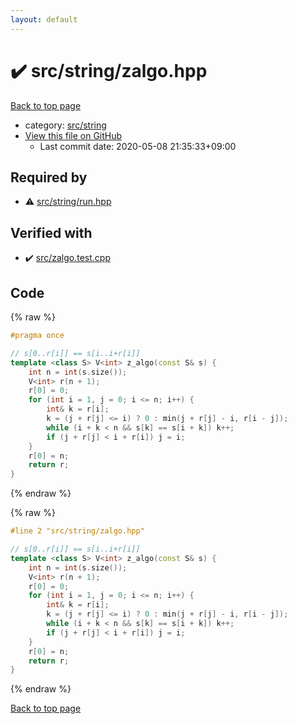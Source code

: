 ```yaml
---
layout: default
---
```


<!-- mathjax config similar to math.stackexchange -->
<script type="text/javascript" async
  src="https://cdnjs.cloudflare.com/ajax/libs/mathjax/2.7.5/MathJax.js?config=TeX-MML-AM_CHTML">
</script>
<script type="text/x-mathjax-config">
  MathJax.Hub.Config({
    TeX: { equationNumbers: { autoNumber: "AMS" }},
    tex2jax: {
      inlineMath: [ ['$','$'] ],
      processEscapes: true
    },
    "HTML-CSS": { matchFontHeight: false },
    displayAlign: "left",
    displayIndent: "2em"
  });
</script>

<script type="text/javascript" src="https://cdnjs.cloudflare.com/ajax/libs/jquery/3.4.1/jquery.min.js"></script>
<script src="https://cdn.jsdelivr.net/npm/jquery-balloon-js@1.1.2/jquery.balloon.min.js" integrity="sha256-ZEYs9VrgAeNuPvs15E39OsyOJaIkXEEt10fzxJ20+2I=" crossorigin="anonymous"></script>
<script type="text/javascript" src="../../../assets/js/copy-button.js"></script>
<link rel="stylesheet" href="../../../assets/css/copy-button.css" />


# :heavy_check_mark: src/string/zalgo.hpp

<a href="../../../index.html">Back to top page</a>

* category: <a href="../../../index.html#ec86b6e05e7d09e98d071ea841edf05f">src/string</a>
* <a href="{{ site.github.repository_url }}/blob/master/src/string/zalgo.hpp">View this file on GitHub</a>
    - Last commit date: 2020-05-08 21:35:33+09:00




## Required by

* :warning: <a href="run.hpp.html">src/string/run.hpp</a>


## Verified with

* :heavy_check_mark: <a href="../../../verify/src/zalgo.test.cpp.html">src/zalgo.test.cpp</a>


## Code

<a id="unbundled"></a>
{% raw %}
```cpp
#pragma once

// s[0..r[i]] == s[i..i+r[i]]
template <class S> V<int> z_algo(const S& s) {
    int n = int(s.size());
    V<int> r(n + 1);
    r[0] = 0;
    for (int i = 1, j = 0; i <= n; i++) {
        int& k = r[i];
        k = (j + r[j] <= i) ? 0 : min(j + r[j] - i, r[i - j]);
        while (i + k < n && s[k] == s[i + k]) k++;
        if (j + r[j] < i + r[i]) j = i;
    }
    r[0] = n;
    return r;
}

```
{% endraw %}

<a id="bundled"></a>
{% raw %}
```cpp
#line 2 "src/string/zalgo.hpp"

// s[0..r[i]] == s[i..i+r[i]]
template <class S> V<int> z_algo(const S& s) {
    int n = int(s.size());
    V<int> r(n + 1);
    r[0] = 0;
    for (int i = 1, j = 0; i <= n; i++) {
        int& k = r[i];
        k = (j + r[j] <= i) ? 0 : min(j + r[j] - i, r[i - j]);
        while (i + k < n && s[k] == s[i + k]) k++;
        if (j + r[j] < i + r[i]) j = i;
    }
    r[0] = n;
    return r;
}

```
{% endraw %}

<a href="../../../index.html">Back to top page</a>

